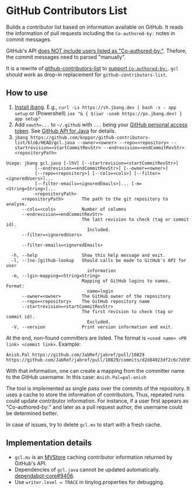 # GitHub Contributors List

Builds a contributor list based on information available on GitHub.
It reads the information of pull requests including the `Co-authored-by:` notes in commit messages.

GitHub's API [does NOT include users listed as "Co-authored-by:"](https://github.com/orgs/community/discussions/46421).
Thefore, the commit messages need to parsed "manually".

It is a rewrite of [github-contributors-list](https://github.com/mgechev/github-contributors-list) to [support `Co-authored-by:`](https://github.com/mgechev/github-contributors-list/issues/26).
`gcl` should work as drop-in replacement for `github-contributors-list`.

## How to use

1. [Install jbang](https://www.jbang.dev/documentation/guide/latest/installation.html#using-jbang).
   E.g., `curl -Ls https://sh.jbang.dev | bash -s - app setup` or (Powershell) `iex "& { $(iwr -useb https://ps.jbang.dev) } app setup"`
2. Add `oauth=...` to `~/.github` with `...` being your [GitHub personal access token](https://docs.github.com/en/authentication/keeping-your-account-and-data-secure/managing-your-personal-access-tokens#creating-a-personal-access-token-classic). See [GitHub API for Java](https://github-api.kohsuke.org/) for details.
3. `jbang https://github.com/koppor/github-contributors-list/blob/HEAD/gcl.java --owner=<owner> --repo=<repository> --startrevision=<startCommitRevStr> --endrevision=<endCommitRevStr> <repositoryPath>`

```
Usage: jbang gcl.java [-lhV] [--startrevision=<startCommitRevStr>]
           [--endrevision=<endCommitRevStr>] [--owner=<owner>]
           [--repo=<repository>] [--cols=<cols>] [--filter=<ignoredUsers>]...
           [--filter-emails=<ignoredEmails>]... [-m=<String=String>]...
           <repositoryPath>
      <repositoryPath>       The path to the git repository to analyse.
      --cols=<cols>          Number of columns
      --endrevision=<endCommitRevStr>
                             The last revision to check (tag or commit id).
                               Included.
      --filter=<ignoredUsers>

      --filter-emails=<ignoredEmails>

  -h, --help                 Show this help message and exit.
  -l, --[no-]github-lookup   Should calls be made to GitHub's API for user
                               information
  -m, --lgin-mapping=<String=String>
                             Mapping of GitHub logins to names. Format:
                               name=login
      --owner=<owner>        The GitHub owner of the repository
      --repo=<repository>    The GitHub repository name
      --startrevision=<startCommitRevStr>
                             The first revision to check (tag or commit id).
                               Excluded.
  -V, --version              Print version information and exit.
```

At the end, non-found committers are listed.
The format is `<used name> <PR link> <commit link>`.
Example:

    Anish.Pal https://github.com/JabRef/jabref/pull/10829 https://github.com/JabRef/jabref/pull/10829/commits/d2d84923df2c6c7d59559da8d583ae17dc803c3d

With that information, one can create a mapping from the committer name to the GitHub username.
In this case: `Anish.Pal=pal-anish`

The tool is implemented as single pass over the commits of the repository.
It uses a cache to store the information of contributors.
Thus, repeated runs could update contributor information.
For instance, if a user first appears as "Co-authored-by:" and later as a pull request author, the username could be determined better.

In case of issues, try to delete `gcl.mv` to start with a fresh cache.

## Implementation details

- `gcl.mv` is an [MVStore](https://www.h2database.com/html/mvstore.html) caching contributor information returned by GitHub's API.
- Dependencies of `gcl.java` cannot be updated automatically. [dependabot-core#9406](https://github.com/dependabot/dependabot-core/issues/9406).
- Use `writer.level = TRACE` in tinylog.properties for debugging.
